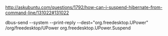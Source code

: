 http://askubuntu.com/questions/1792/how-can-i-suspend-hibernate-from-command-line/131022#131022

dbus-send --system --print-reply  --dest="org.freedesktop.UPower"  /org/freedesktop/UPower  org.freedesktop.UPower.Suspend

